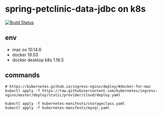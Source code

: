 # spring-petclinic-data-jdbc on k8s

[![Build Status](https://travis-ci.org/11wi/spring-petclinic-data-jdbc.svg?branch=master)](https://travis-ci.org/11wi/spring-petclinic-data-jdbc)

## env
* mac os 10.14.6
* docker 19.03
* docker desktop k8s 1.16.5 


## commands

```shell script
# https://kubernetes.github.io/ingress-nginx/deploy/#docker-for-mac
kubectl apply -f https://raw.githubusercontent.com/kubernetes/ingress-nginx/master/deploy/static/provider/cloud/deploy.yaml

kubectl apply -f kubernetes-manifests/storageclass.yaml
kubectl apply -f kubernetes-manifests/mysql.yaml



```

